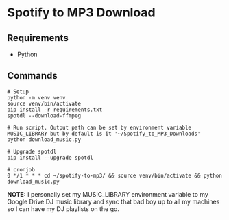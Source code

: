 # Spotify to MP3 Download

## Requirements

- Python

## Commands

```
# Setup
python -m venv venv
source venv/bin/activate
pip install -r requirements.txt
spotdl --download-ffmpeg

# Run script. Output path can be set by environment variable MUSIC_LIBRARY but by default is it '~/Spotify_to_MP3_Downloads'
python download_music.py

# Upgrade spotdl
pip install --upgrade spotdl

# cronjob
0 */1 * * * cd ~/spotify-to-mp3/ && source venv/bin/activate && python download_music.py
```

**NOTE:** I personally set my MUSIC_LIBRARY environment variable to my Google Drive DJ music library and sync that bad boy up to all my machines so I can have my DJ playlists on the go.
